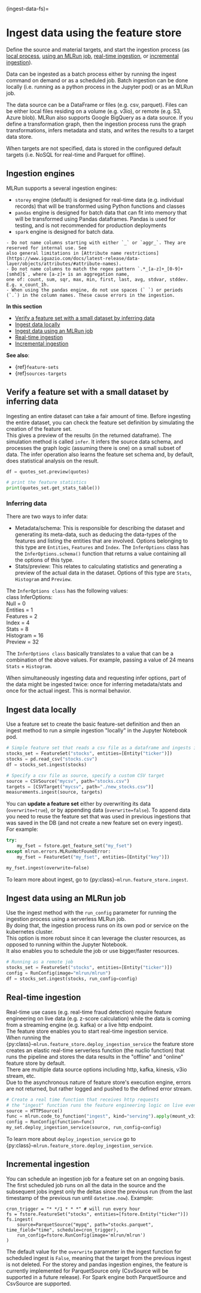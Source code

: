 (ingest-data-fs)=
# Ingest data using the feature store

Define the source and material targets, and start the ingestion process (as [local process](#ingest-data-locally), [using an MLRun job](#ingest-data-using-an-mlrun-job), [real-time ingestion](#real-time-ingestion), or [incremental ingestion](#incremental-ingestion)).

Data can be ingested as a batch process either by running the ingest command on demand or as a scheduled job. Batch ingestion 
can be done locally (i.e. running as a python process in the Jupyter pod) or as an MLRun job.

The data source can be a DataFrame or files (e.g. csv, parquet). Files can be either local files residing on a volume (e.g. v3io), 
or remote (e.g. S3, Azure blob). MLRun also supports Google BigQuery as a data source. If you define a transformation graph, then 
the ingestion process runs the graph transformations, infers metadata and stats, and writes the results to a target data store.

When targets are not specified, data is stored in the configured default targets (i.e. NoSQL for real-time and Parquet for offline).

## Ingestion engines

MLRun supports a several ingestion engines:
- `storey` engine (default) is designed for real-time data (e.g. individual records) that will be transformed using Python functions and classes
- `pandas` engine is designed for batch data that can fit into memory that will be transformed using Pandas dataframes. Pandas is used for testing, and is not recommended for production deployments
- `spark` engine is designed for batch data.


```{admonition} Limitations
- Do not name columns starting with either `_` or `aggr_`. They are reserved for internal use. See 
also general limitations in [Attribute name restrictions](https://www.iguazio.com/docs/latest-release/data-layer/objects/attributes/#attribute-names).
- Do not name columns to match the regex pattern `.*_[a-z]+_[0-9]+[smhd]$`, where [a-z]+ is an aggregation name,
one of: count, sum, sqr, max, min, first, last, avg, stdvar, stddev. E.g. x_count_1h.
- When using the pandas engine, do not use spaces (` `) or periods (`.`) in the column names. These cause errors in the ingestion.
```

**In this section**
- [Verify a feature set with a small dataset by inferring data](#verify-a-feature-set-with-a-small-dataset-by-inferring-data)
- [Ingest data locally](#ingest-data-locally)
- [Ingest data using an MLRun job](#ingest-data-using-an-mlrun-job)
- [Real-time ingestion](#real-time-ingestion)
- [Incremental ingestion](#incremental-ingestion)

**See also**:
- {ref}`feature-sets`
- {ref}`sources-targets`

## Verify a feature set with a small dataset by inferring data 

Ingesting an entire dataset can take a fair amount of time. Before ingesting the entire dataset,  you can check the feature 
set definition by 
simulating the creation of the feature set. <br>
This gives a preview of the results (in the returned dataframe). The simulation method is called `infer`. 
It infers the source data schema, and processes the graph logic (assuming there is one) on a small subset of data. 
The infer operation also learns the feature set schema and, by default, does statistical analysis on the result.
  
```python
df = quotes_set.preview(quotes)

# print the feature statistics
print(quotes_set.get_stats_table())
```

### Inferring data

There are two ways to infer data:
- Metadata/schema: This is responsible for describing the dataset and generating its meta-data, such as deducing the 
data-types of the features and listing the entities that are involved. Options belonging to this type are 
`Entities`, `Features` and `Index`. The `InferOptions` class has the `InferOptions.schema()` function that returns a value 
containing all the options of this type.
- Stats/preview: This relates to calculating statistics and generating a preview of the actual data in the dataset. 
Options of this type are `Stats`, `Histogram` and `Preview`. 

The `InferOptions class` has the following values:<br>
class InferOptions:<br>
    Null = 0<br>
    Entities = 1<br>
    Features = 2<br>
    Index = 4<br>
    Stats = 8<br>
    Histogram = 16<br>
    Preview = 32<br>
    
The `InferOptions class` basically translates to a value that can be a combination of the above values. For example, passing a value of 
24 means `Stats` + `Histogram`.

When simultaneously ingesting data and requesting infer options, part of the data might be ingested twice: once for inferring 
metadata/stats and once for the actual ingest. This is normal behavior.

## Ingest data locally

Use a feature set to create the basic feature-set definition and then an ingest method to run a simple ingestion "locally" in the Jupyter Notebook pod.

```python
# Simple feature set that reads a csv file as a dataframe and ingests it "as is"
stocks_set = FeatureSet("stocks", entities=[Entity("ticker")])
stocks = pd.read_csv("stocks.csv")
df = stocks_set.ingest(stocks)

# Specify a csv file as source, specify a custom CSV target
source = CSVSource("mycsv", path="stocks.csv")
targets = [CSVTarget("mycsv", path="./new_stocks.csv")]
measurements.ingest(source, targets)
```
You can **update a feature set** either by overwriting its data (`overwrite=true`), or by appending data (`overwrite=false`). 
To append data you need to reuse the feature set that was used in previous ingestions 
that was saved in the DB (and not create a new feature set on every ingest).<br>
For example:
```python
try:
    my_fset = fstore.get_feature_set("my_fset")
except mlrun.errors.MLRunNotFoundError:
    my_fset = FeatureSet("my_fset", entities=[Entity("key")])

my_fset.ingest(overwrite=false)
```

To learn more about ingest, go to {py:class}`~mlrun.feature_store.ingest`.

## Ingest data using an MLRun job

Use the ingest method with the `run_config` parameter for running the ingestion process using a serverless MLRun job. <br>
By doing that, the ingestion process runs on its own pod or service on the kubernetes cluster. <br>
This option is more robust since it can leverage the cluster resources, as opposed to running within the Jupyter Notebook.<br>
It also enables you to schedule the job or use bigger/faster resources.

```python
# Running as a remote job
stocks_set = FeatureSet("stocks", entities=[Entity("ticker")])
config = RunConfig(image="mlrun/mlrun")
df = stocks_set.ingest(stocks, run_config=config)
```

## Real-time ingestion

Real-time use cases (e.g. real-time fraud detection) require feature engineering on live data (e.g. z-score calculation)
while the data is coming from a streaming engine (e.g. kafka) or a live http endpoint. <br>
The feature store enables you to start real-time ingestion service. <br>
When running the {py:class}`~mlrun.feature_store.deploy_ingestion_service` the feature store creates an elastic real-time serverless function 
(the nuclio function) that runs the pipeline and stores the data results in the "offline" and "online" feature store by default. <br>
There are multiple data source options including http, kafka, kinesis, v3io stream, etc. <br>
Due to the asynchronous nature of feature store's execution engine, errors are not returned, but rather logged and pushed to the defined
error stream. <br>
```python
# Create a real time function that receives http requests
# the "ingest" function runs the feature engineering logic on live events
source = HTTPSource()
func = mlrun.code_to_function("ingest", kind="serving").apply(mount_v3io())
config = RunConfig(function=func)
my_set.deploy_ingestion_service(source, run_config=config)
```

To learn more about `deploy_ingestion_service` go to {py:class}`~mlrun.feature_store.deploy_ingestion_service`.

## Incremental ingestion

You can schedule an ingestion job for a feature set on an ongoing basis. The first scheduled job runs on all the data in the source 
and the subsequent jobs ingest only the deltas since the previous run (from the last timestamp of the previous run until `datetime.now`). 
Example:

```
cron_trigger = "* */1 * * *" # will run every hour
fs = fstore.FeatureSet("stocks", entities=[fstore.Entity("ticker")])
fs.ingest(
    source=ParquetSource("mypq", path="stocks.parquet", time_field="time", schedule=cron_trigger),
    run_config=fstore.RunConfig(image='mlrun/mlrun')
)
```

The default value for the `overwrite` parameter in the ingest function for scheduled ingest is `False`, meaning that the 
target from the previous ingest is not deleted.
For the storey and pandas ingestion engines, the feature is currently implemented for ParquetSource only (CsvSource will be supported 
in a future release). For Spark engine both ParquetSource and CsvSource are supported.



